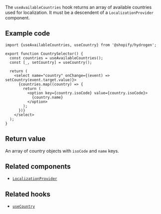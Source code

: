 <!-- This file is generated from source code in the Shopify/hydrogen repo. Edit the files in /packages/hydrogen/src/hooks/useAvailableCountries and run 'yarn generate-docs' at the root of this repo. For more information, refer to https://github.com/Shopify/shopify-dev/blob/main/content/internal/operations/hydrogen-reference-docs.md. -->

The `useAvailableCountries` hook returns an array of available countries used for localization.
It must be a descendent of a `LocalizationProvider` component.

## Example code

```tsx
import {useAvailableCountries, useCountry} from '@shopify/hydrogen';

export function CountrySelector() {
  const countries = useAvailableCountries();
  const [_, setCountry] = useCountry();

  return (
    <select name="country" onChange={(event) => setCountry(event.target.value)}>
      {countries.map((country) => {
        return (
          <option key={country.isoCode} value={country.isoCode}>
            {country.name}
          </option>
        );
      })}
    </select>
  );
}
```

## Return value

An array of country objects with `isoCode` and `name` keys.

## Related components

- [`LocalizationProvider`](/api/hydrogen/components/localization/localizationprovider)

## Related hooks

- [`useCountry`](/api/hydrogen/hooks/localization/usecountry)
